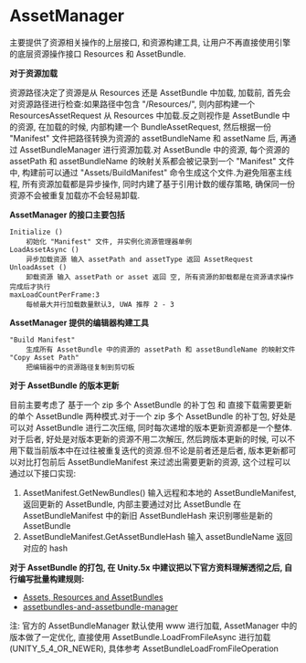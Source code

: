 # AssetManager #


主要提供了资源相关操作的上层接口, 和资源构建工具, 让用户不再直接使用引擎的底层资源操作接口 Resources 和 AssetBundle. 

**对于资源加载**

资源路径决定了资源是从 Resources 还是 AssetBundle 中加载, 加载前, 首先会对资源路径进行检查:如果路径中包含 "/Resources/", 则内部构建一个 ResourcesAssetRequest 从 Resources 中加载.反之则视作是 AssetBundle 中的资源, 在加载的时候, 内部构建一个 BundleAssetRequest, 然后根据一份 "Manifest" 文件把路径转换为资源的 assetBundleName 和 assetName 后, 再通过 AssetBundleManager 进行资源加载.对 AssetBundle 中的资源, 每个资源的 assetPath 和 assetBundleName 的映射关系都会被记录到一个 "Manifest" 文件中, 构建前可以通过 "Assets/BuildManifest" 命令生成这个文件.为避免阻塞主线程, 所有资源加载都是异步操作, 同时内建了基于引用计数的缓存策略, 确保同一份资源不会被重复加载亦不会轻易卸载. 

**AssetManager 的接口主要包括**  

    Initialize ()
        初始化 "Manifest" 文件, 并实例化资源管理器单例
    LoadAssetAsync ()
        异步加载资源 输入 assetPath and assetType 返回 AssetRequest 
    UnloadAsset ()
        卸载资源 输入 assetPath or asset 返回 空, 所有资源的卸载都是在资源请求操作完成后才执行
    maxLoadCountPerFrame:3
        每帧最大并行加载数量默认3, UWA 推荐 2 - 3

**AssetManager 提供的编辑器构建工具**

    "Build Manifest"
        生成所有 AssetBundle 中的资源的 assetPath 和 assetBundleName 的映射文件
    "Copy Asset Path" 
        把编辑器中的资源路径复制到剪切板

**对于 AssetBundle 的版本更新** 

目前主要考虑了 基于一个 zip 多个 AssetBundle 的补丁包 和 直接下载需要更新的单个 AssetBundle 两种模式.对于一个 zip 多个 AssetBundle 的补丁包, 好处是可以对 AssetBundle 进行二次压缩, 同时每次递增的版本更新资源都是一个整体. 对于后者, 好处是对版本更新的资源不用二次解压, 然后跨版本更新的时候, 可以不用下载当前版本中在过往被重复迭代的资源.但不论是前者还是后者, 版本更新都可以对比打包前后 AssetBundleManifest 来过滤出需要更新的资源, 这个过程可以通过以下接口实现:

1. AssetManifest.GetNewBundles() 输入远程和本地的 AssetBundleManifest, 返回更新的 AssetBundle, 内部主要通过对比 AssetBundle 在 AssetBundleManifest 中的新旧 AssetBundleHash 来识别哪些是新的 AssetBundle 
1. AssetBundleManifest.GetAssetBundleHash 输入 assetBundleName 返回对应的 hash

**对于 AssetBundle 的打包, 在 Unity.5x 中建议把以下官方资料理解透彻之后, 自行编写批量构建规则:**

-  [Assets, Resources and AssetBundles](https://unity3d.com/cn/learn/tutorials/s/best-practices)
-  [assetbundles-and-assetbundle-manager](https://unity3d.com/cn/learn/tutorials/topics/scripting/assetbundles-and-assetbundle-manager)

注: 官方的 AssetBundleManager 默认使用 www 进行加载, AssetManager 中的版本做了一定优化, 直接使用 AssetBundle.LoadFromFileAsync 进行加载(UNITY_5_4_OR_NEWER), 具体参考 AssetBundleLoadFromFileOperation
